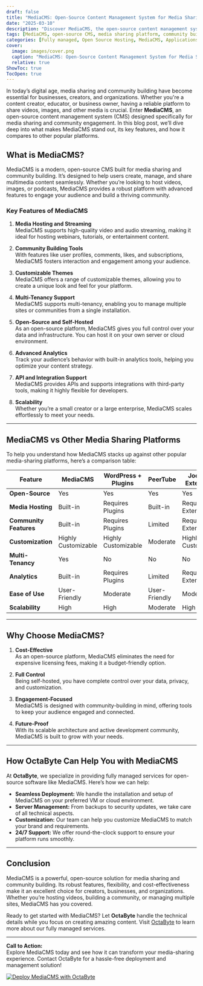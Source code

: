 ```yaml
---
draft: false
title: "MediaCMS: Open-Source Content Management System for Media Sharing and Community Building"
date: "2025-03-10"
description: "Discover MediaCMS, the open-source content management system designed for media sharing and community building. Learn how it compares to other platforms, its features, and why it’s the perfect choice for your media-sharing needs."
tags: [MediaCMS, open-source CMS, media sharing platform, community building, open-source software, MediaCMS vs other platforms, video hosting, content management system, open-source alternatives]
categories: [Fully managed, Open Source Hosting, MediaCMS, Applications, Cms]
cover:
  image: images/cover.png
  caption: "MediaCMS: Open-Source Content Management System for Media Sharing and Community Building"
  relative: true
ShowToc: true
TocOpen: true
---
```



In today’s digital age, media sharing and community building have become essential for businesses, creators, and organizations. Whether you're a content creator, educator, or business owner, having a reliable platform to share videos, images, and other media is crucial. Enter **MediaCMS**, an open-source content management system (CMS) designed specifically for media sharing and community engagement. In this blog post, we’ll dive deep into what makes MediaCMS stand out, its key features, and how it compares to other popular platforms.

## What is MediaCMS?

MediaCMS is a modern, open-source CMS built for media sharing and community building. It’s designed to help users create, manage, and share multimedia content seamlessly. Whether you’re looking to host videos, images, or podcasts, MediaCMS provides a robust platform with advanced features to engage your audience and build a thriving community.

### Key Features of MediaCMS

1. **Media Hosting and Streaming**  
   MediaCMS supports high-quality video and audio streaming, making it ideal for hosting webinars, tutorials, or entertainment content.

2. **Community Building Tools**  
   With features like user profiles, comments, likes, and subscriptions, MediaCMS fosters interaction and engagement among your audience.

3. **Customizable Themes**  
   MediaCMS offers a range of customizable themes, allowing you to create a unique look and feel for your platform.

4. **Multi-Tenancy Support**  
   MediaCMS supports multi-tenancy, enabling you to manage multiple sites or communities from a single installation.

5. **Open-Source and Self-Hosted**  
   As an open-source platform, MediaCMS gives you full control over your data and infrastructure. You can host it on your own server or cloud environment.

6. **Advanced Analytics**  
   Track your audience’s behavior with built-in analytics tools, helping you optimize your content strategy.

7. **API and Integration Support**  
   MediaCMS provides APIs and supports integrations with third-party tools, making it highly flexible for developers.

8. **Scalability**  
   Whether you’re a small creator or a large enterprise, MediaCMS scales effortlessly to meet your needs.

---

## MediaCMS vs Other Media Sharing Platforms

To help you understand how MediaCMS stacks up against other popular media-sharing platforms, here’s a comparison table:

| Feature                | MediaCMS               | WordPress + Plugins | PeerTube               | Joomla + Extensions    |
|------------------------|------------------------|---------------------|------------------------|------------------------|
| **Open-Source**        | Yes                    | Yes                 | Yes                    | Yes                    |
| **Media Hosting**      | Built-in               | Requires Plugins    | Built-in               | Requires Extensions    |
| **Community Features** | Built-in               | Requires Plugins    | Limited                | Requires Extensions    |
| **Customization**      | Highly Customizable    | Highly Customizable | Moderate               | Highly Customizable    |
| **Multi-Tenancy**      | Yes                    | No                  | No                     | No                     |
| **Analytics**          | Built-in               | Requires Plugins    | Limited                | Requires Extensions    |
| **Ease of Use**        | User-Friendly          | Moderate            | User-Friendly          | Moderate               |
| **Scalability**        | High                   | High                | Moderate               | High                   |

---

## Why Choose MediaCMS?

1. **Cost-Effective**  
   As an open-source platform, MediaCMS eliminates the need for expensive licensing fees, making it a budget-friendly option.

2. **Full Control**  
   Being self-hosted, you have complete control over your data, privacy, and customization.

3. **Engagement-Focused**  
   MediaCMS is designed with community-building in mind, offering tools to keep your audience engaged and connected.

4. **Future-Proof**  
   With its scalable architecture and active development community, MediaCMS is built to grow with your needs.

---

## How OctaByte Can Help You with MediaCMS

At **OctaByte**, we specialize in providing fully managed services for open-source software like MediaCMS. Here’s how we can help:

- **Seamless Deployment:** We handle the installation and setup of MediaCMS on your preferred VM or cloud environment.  
- **Server Management:** From backups to security updates, we take care of all technical aspects.  
- **Customization:** Our team can help you customize MediaCMS to match your brand and requirements.  
- **24/7 Support:** We offer round-the-clock support to ensure your platform runs smoothly.

---

## Conclusion

MediaCMS is a powerful, open-source solution for media sharing and community building. Its robust features, flexibility, and cost-effectiveness make it an excellent choice for creators, businesses, and organizations. Whether you’re hosting videos, building a community, or managing multiple sites, MediaCMS has you covered.

Ready to get started with MediaCMS? Let **OctaByte** handle the technical details while you focus on creating amazing content. Visit [OctaByte](https://octabyte.io) to learn more about our fully managed services.

---

**Call to Action:**  
Explore MediaCMS today and see how it can transform your media-sharing experience. Contact OctaByte for a hassle-free deployment and management solution!

[![Deploy MediaCMS with OctaByte](/images/deploy-on-octabyte.png)](https://octabyte.io/fully-managed-open-source-services/applications/cms/mediacms)